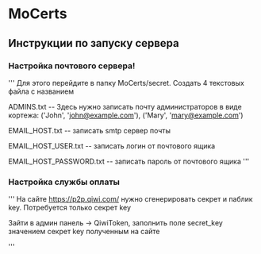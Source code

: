 # MoCerts

## Инструкции по запуску сервера

### Настройка почтового сервера!
'''
Для этого перейдите в папку MoCerts/secret. Создать 4 текстовых файла с названием

ADMINS.txt -- Здесь нужно записать почту администраторов в виде кортежа: ('John', 'john@example.com'), ('Mary', 'mary@example.com')

EMAIL_HOST.txt -- записать smtp сервер почты

EMAIL_HOST_USER.txt -- записать логин от почтового ящика

EMAIL_HOST_PASSWORD.txt -- записать пароль от почтового ящика
'''

### Настройка службы оплаты
'''
На сайте https://p2p.qiwi.com/ нужно сгенерировать секрет и паблик key. Потребуется только секрет key

Зайти в админ панель -> QiwiToken, заполнить поле secret_key значением секрет key полученным на сайте

'''